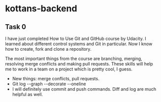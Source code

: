 # kottans-backend
## Task 0

I have just completed How to Use Git and GitHub course by Udacity. I learned about different control systems and Git in particular. Now I know how to create, fork and clone a repository.

The most important things from the course are branching, merging, resolving merge conflicts and making pull requests. These skills will help me to work in a team on a project which is pretty cool, I guess.

 - New things: merge conflicts, pull requests.
 - Git log --graph --decorate --oneline
 - I will definitely use commit and push commands. Diff and log are much helpful as well.
